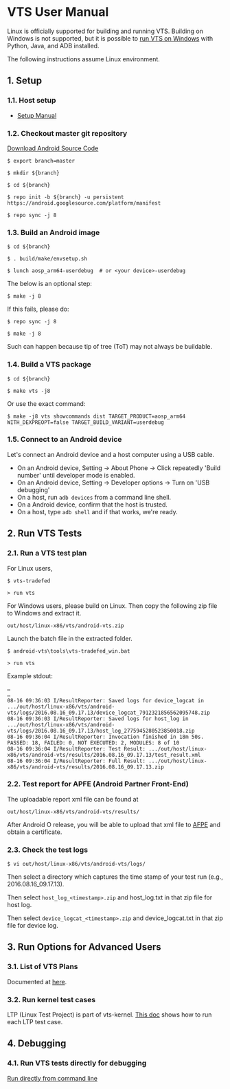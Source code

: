 # VTS User Manual

Linux is officially supported for building and running VTS. Building on Windows is not supported, but it is possible to [run VTS on Windows](#run_vts) with Python, Java, and ADB installed.

The following instructions assume Linux environment.

## 1. Setup

### 1.1. Host setup

* [Setup Manual](setup/index.md)

### 1.2. Checkout master git repository

[Download Android Source Code](https://source.android.com/source/downloading.html)

`$ export branch=master`

`$ mkdir ${branch}`

`$ cd ${branch}`

`$ repo init -b ${branch} -u persistent https://android.googlesource.com/platform/manifest`

`$ repo sync -j 8`

### 1.3. Build an Android image

`$ cd ${branch}`

`$ . build/make/envsetup.sh`

`$ lunch aosp_arm64-userdebug  # or <your device>-userdebug`

The below is an optional step:

`$ make -j 8`

If this fails, please do:

`$ repo sync -j 8`

`$ make -j 8`

Such can happen because tip of tree (ToT) may not always be buildable.

### 1.4. Build a VTS package

`$ cd ${branch}`

`$ make vts -j8`

Or use the exact command:

`$ make -j8 vts showcommands dist TARGET_PRODUCT=aosp_arm64 WITH_DEXPREOPT=false TARGET_BUILD_VARIANT=userdebug`

### 1.5. Connect to an Android device

Let's connect an Android device and a host computer using a USB cable.

* On an Android device, Setting -> About Phone -> Click repeatedly 'Build number' until developer mode is enabled.
* On an Android device, Setting -> Developer options -> Turn on 'USB debugging'
* On a host, run `adb devices` from a command line shell.
* On a Android device, confirm that the host is trusted.
* On a host, type `adb shell` and if that works, we're ready.

## 2. Run VTS Tests

### <a name="run_vts" /> 2.1. Run a VTS test plan

For Linux users,

`$ vts-tradefed`

`> run vts`

For Windows users, please build on Linux. Then copy the following zip file to Windows and extract it.

`out/host/linux-x86/vts/android-vts.zip`

Launch the batch file in the extracted folder.

`$ android-vts\tools\vts-tradefed_win.bat`

`> run vts`

Example stdout:

```
…
…
08-16 09:36:03 I/ResultReporter: Saved logs for device_logcat in .../out/host/linux-x86/vts/android-vts/logs/2016.08.16_09.17.13/device_logcat_7912321856562095748.zip
08-16 09:36:03 I/ResultReporter: Saved logs for host_log in .../out/host/linux-x86/vts/android-vts/logs/2016.08.16_09.17.13/host_log_2775945280523850018.zip
08-16 09:36:04 I/ResultReporter: Invocation finished in 18m 50s. PASSED: 18, FAILED: 0, NOT EXECUTED: 2, MODULES: 8 of 10
08-16 09:36:04 I/ResultReporter: Test Result: .../out/host/linux-x86/vts/android-vts/results/2016.08.16_09.17.13/test_result.xml
08-16 09:36:04 I/ResultReporter: Full Result: .../out/host/linux-x86/vts/android-vts/results/2016.08.16_09.17.13.zip
```

### 2.2. Test report for APFE (Android Partner Front-End)

The uploadable report xml file can be found at

`out/host/linux-x86/vts/android-vts/results/`

After Android O release, you will be able to upload that xml file to [AFPE](https://partner.android.com)
and obtain a certificate.

### 2.3. Check the test logs

`$ vi out/host/linux-x86/vts/android-vts/logs/`

Then select a directory which captures the time stamp of your test run (e.g., 2016.08.16_09.17.13).

Then select `host_log_<timestamp>.zip` and host_log.txt in that zip file for host log.

Then select `device_logcat_<timestamp>.zip` and device_logcat.txt in that zip file for device log.

## 3. Run Options for Advanced Users

### 3.1. List of VTS Plans

Documented at [here](../tools/vts-tradefed/res/config/plans.md).

### 3.2. Run kernel test cases

LTP (Linux Test Project) is part of vts-kernel.
[This doc](developer_testing/kernel/ltp.md) shows how to run each LTP test case.

## 4. Debugging

### 4.1. Run VTS tests directly for debugging

[Run directly from command line](testcase_develop_manual/run_vts_directly.md)

